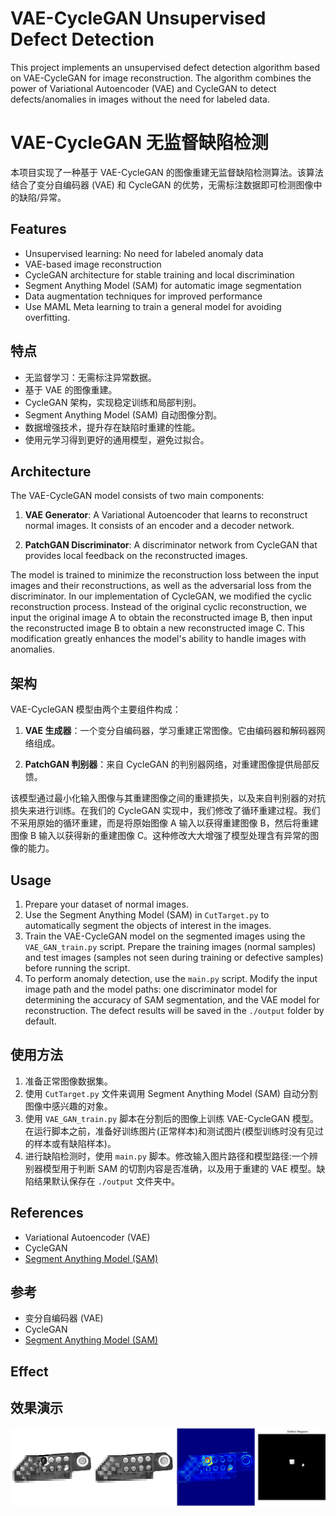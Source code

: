# VAE-CycleGAN Unsupervised Defect Detection

This project implements an unsupervised defect detection algorithm based on VAE-CycleGAN for image reconstruction. The algorithm combines the power of Variational Autoencoder (VAE) and CycleGAN to detect defects/anomalies in images without the need for labeled data.

# VAE-CycleGAN 无监督缺陷检测

本项目实现了一种基于 VAE-CycleGAN 的图像重建无监督缺陷检测算法。该算法结合了变分自编码器 (VAE) 和 CycleGAN 的优势，无需标注数据即可检测图像中的缺陷/异常。

## Features

- Unsupervised learning: No need for labeled anomaly data
- VAE-based image reconstruction
- CycleGAN architecture for stable training and local discrimination
- Segment Anything Model (SAM) for automatic image segmentation
- Data augmentation techniques for improved performance
- Use MAML Meta learning to train a general model for avoiding overfitting.

## 特点

- 无监督学习：无需标注异常数据。
- 基于 VAE 的图像重建。
- CycleGAN 架构，实现稳定训练和局部判别。
- Segment Anything Model (SAM) 自动图像分割。
- 数据增强技术，提升存在缺陷时重建的性能。
- 使用元学习得到更好的通用模型，避免过拟合。

## Architecture

The VAE-CycleGAN model consists of two main components:

1. **VAE Generator**: A Variational Autoencoder that learns to reconstruct normal images. It consists of an encoder and a decoder network.

2. **PatchGAN Discriminator**: A discriminator network from CycleGAN that provides local feedback on the reconstructed images.

The model is trained to minimize the reconstruction loss between the input images and their reconstructions, as well as the adversarial loss from the discriminator. In our implementation of CycleGAN, we modified the cyclic reconstruction process. Instead of the original cyclic reconstruction, we input the original image A to obtain the reconstructed image B, then input the reconstructed image B to obtain a new reconstructed image C. This modification greatly enhances the model's ability to handle images with anomalies.

## 架构

VAE-CycleGAN 模型由两个主要组件构成：

1. **VAE 生成器**：一个变分自编码器，学习重建正常图像。它由编码器和解码器网络组成。

2. **PatchGAN 判别器**：来自 CycleGAN 的判别器网络，对重建图像提供局部反馈。

该模型通过最小化输入图像与其重建图像之间的重建损失，以及来自判别器的对抗损失来进行训练。在我们的 CycleGAN 实现中，我们修改了循环重建过程。我们不采用原始的循环重建，而是将原始图像 A 输入以获得重建图像 B，然后将重建图像 B 输入以获得新的重建图像 C。这种修改大大增强了模型处理含有异常的图像的能力。

## Usage

1. Prepare your dataset of normal images.
2. Use the Segment Anything Model (SAM) in `CutTarget.py` to automatically segment the objects of interest in the images.
3. Train the VAE-CycleGAN model on the segmented images using the `VAE_GAN_train.py` script. Prepare the training images (normal samples) and test images (samples not seen during training or defective samples) before running the script.
4. To perform anomaly detection, use the `main.py` script. Modify the input image path and the model paths: one discriminator model for determining the accuracy of SAM segmentation, and the VAE model for reconstruction. The defect results will be saved in the `./output` folder by default.

## 使用方法

1. 准备正常图像数据集。
2. 使用 `CutTarget.py` 文件来调用 Segment Anything Model (SAM) 自动分割图像中感兴趣的对象。
3. 使用 `VAE_GAN_train.py` 脚本在分割后的图像上训练 VAE-CycleGAN 模型。在运行脚本之前，准备好训练图片(正常样本)和测试图片(模型训练时没有见过的样本或有缺陷样本)。
4. 进行缺陷检测时，使用 `main.py` 脚本。修改输入图片路径和模型路径:一个辨别器模型用于判断 SAM 的切割内容是否准确，以及用于重建的 VAE 模型。缺陷结果默认保存在 `./output` 文件夹中。

## References

- Variational Autoencoder (VAE)
- CycleGAN
- [Segment Anything Model (SAM)](https://github.com/facebookresearch/segment-anything)

## 参考

- 变分自编码器 (VAE)
- CycleGAN
- [Segment Anything Model (SAM)](https://github.com/facebookresearch/segment-anything)

## Effect

## 效果演示

![Effect Demonstration](./resource/effect.png)
